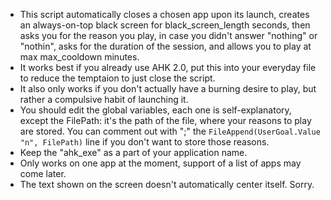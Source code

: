 - This script automatically closes a chosen app upon its launch, creates an always-on-top black screen for black_screen_length seconds, then asks you for the reason you play, in case you didn't answer "nothing" or "nothin", asks for the duration of the session, and allows you to play at max max_cooldown minutes. 
- It works best if you already use AHK 2.0, put this into your everyday file to reduce the temptaion to just close the script.
- It also only works if you don't actually have a burning desire to play, but rather a compulsive habit of launching it.
- You should edit the global variables, each one is self-explanatory, except the FilePath: it's the path of the file, where your reasons to play are stored. You can comment out with ";" the `FileAppend(UserGoal.Value "n", FilePath)` line if you don't want to store those reasons.
- Keep the "ahk_exe" as a part of your application name.
- Only works on one app at the moment, support of a list of apps may come later.
- The text shown on the screen doesn't automatically center itself. Sorry.
